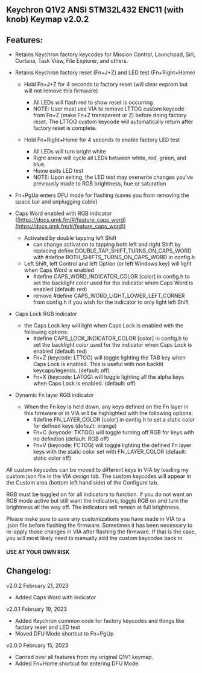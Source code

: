 ## Keychron Q1V2 ANSI STM32L432 ENC11 (with knob) Keymap v2.0.2

## Features:
- Retains Keychron factory keycodes for Mission Control, Launchpad, Siri, Cortana, Task View, File Explorer, and others. 

- Retains Keychron factory reset (Fn+J+Z) and LED test (Fn+Right+Home)
    - Hold Fn+J+Z for 4 seconds to factory reset (will clear eeprom but will not remove this firmware)
        - All LEDs will flash red to show reset is occurring
        - NOTE: User must use VIA to remove LTTOG custom keycode from Fn+Z (make Fn+Z transparent or Z) before doing factory reset. The LTTOG custom keycode will automatically return after factory reset is complete. 
        
    - Hold Fn+Right+Home for 4 seconds to enable factory LED test
        - All LEDs will turn bright white
        - Right arrow will cycle all LEDs between white, red, green, and blue.
        - Home exits LED test
        - NOTE: Upon exiting, the LED test may overwrite changes you've previously made to RGB brightness, hue or saturation

- Fn+PgUp enters DFU mode for flashing (saves you from removing the space bar and unplugging cable)

- Caps Word enabled with RGB indicator ([https://docs.qmk.fm/#/feature_caps_word](https://docs.qmk.fm/#/feature_caps_word))
    - Activated by double tapping left Shift
        - can change activation to tapping both left and right Shift by replacing define DOUBLE_TAP_SHIFT_TURNS_ON_CAPS_WORD with #define BOTH_SHIFTS_TURNS_ON_CAPS_WORD in config.h
    - Left Shift, left Control and left Option (or left Windows key) will light when Caps Word is enabled
        - #define CAPS_WORD_INDICATOR_COLOR [color] in config.h to set the backlight color used for the indicator when Caps Word is enabled (default: red)
        - remove #define CAPS_WORD_LIGHT_LOWER_LEFT_CORNER from config.h if you wish for the indicator to only light left Shift

- Caps Lock RGB indicator
    - the Caps Lock key will light when Caps Lock is enabled with the following options:
        - #define CAPS_LOCK_INDICATOR_COLOR [color] in config.h to set the backlight color used for the indicator when Caps Lock is enabled (default: red)
        - Fn+Z (keycode: LTTOG) will toggle lighting the TAB key when Caps Lock is enabled. This is useful with non backlit keycaps/legends. (default: off)
        - Fn+X (keycode: LATOG) will toggle lighting all the alpha keys when Caps Lock is enabled. (default: off)

- Dynamic Fn layer RGB indicator
    - When the Fn key is held down, any keys defined on the Fn layer in this firmware or in VIA will be highlighted with the following options:
        - #define FN_LAYER_COLOR [color] in config.h to set a static color for defined keys (default: orange)
        - Fn+C (keycode: TKTOG) will toggle turning off RGB for keys with no definition (default: RGB off)
        - Fn+V (keycode: FCTOG) will toggle lighting the defined Fn layer keys with the static color set with FN_LAYER_COLOR (default: static color off)

All custom keycodes can be moved to different keys in VIA by loading my custom json file in the VIA design tab. The custom keycodes will appear in the Custom area (bottom left hand side) of the Configure tab.

RGB must be toggled on for all indicators to function. If you do not want an RGB mode active but still want the indicators, toggle RGB on and turn the brightness all the way off. The indicators will remain at full brightness.

Please make sure to save any customizations you have made in VIA to a .json file before flashing the firmware. Sometimes it has been necessary to re-apply those changes in VIA after flashing the firmware. If that is the case, you will most likely need to manually add the custom keycodes back in.
    
#### USE AT YOUR OWN RISK

## Changelog:

v2.0.2  February 21, 2023
- Added Caps Word with indicator

v2.0.1  February 19, 2023
- Added Keychron common code for factory keycodes and things like factory reset and LED test
- Moved DFU Mode shortcut to Fn+PgUp

v2.0.0  February 15, 2023 
- Carried over all features from my original Q1V1 keymap.
- Added Fn+Home shortcut for entering DFU Mode. 
